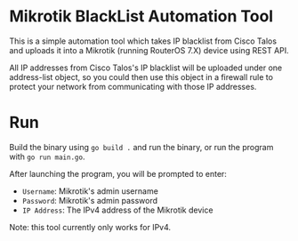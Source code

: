 # Mikrotik BlackList Automation Tool

This is a simple automation tool which takes IP blacklist from Cisco Talos and uploads it into a Mikrotik (running RouterOS 7.X) device using REST API.

All IP addresses from Cisco Talos's IP blacklist will be uploaded under one address-list object, so you could then use this object in a firewall rule to protect your network from communicating with those IP addresses.

# Run

Build the binary using `go build .` and run the binary, or run the program with `go run main.go`.

After launching the program, you will be prompted to enter:
* `Username`: Mikrotik's admin username
* `Password`: Mikrotik's admin password
* `IP Address`: The IPv4 address of the Mikrotik device

Note: this tool currently only works for IPv4.

